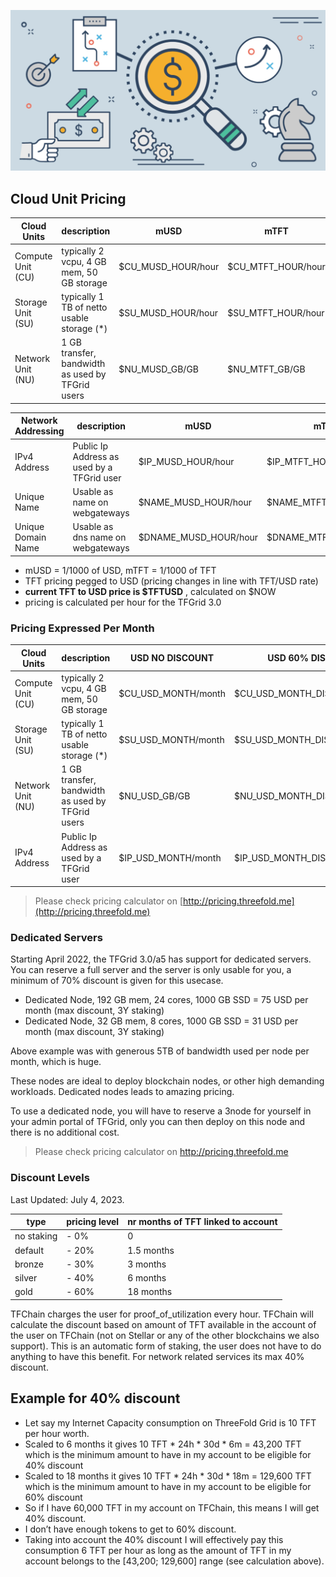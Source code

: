 
![](img/tfgrid_pricing.jpg)

## Cloud Unit Pricing

| Cloud Units       | description                                      | mUSD               | mTFT               |
| ----------------- | ------------------------------------------------ | ------------------ | ------------------ |
| Compute Unit (CU) | typically 2 vcpu, 4 GB mem, 50 GB storage        | $CU_MUSD_HOUR/hour | $CU_MTFT_HOUR/hour |
| Storage Unit (SU) | typically 1 TB of netto usable storage (*)       | $SU_MUSD_HOUR/hour | $SU_MTFT_HOUR/hour |
| Network Unit (NU) | 1 GB transfer, bandwidth as used by TFGrid users | $NU_MUSD_GB/GB      | $NU_MTFT_GB/GB    |

| Network Addressing | description                                | mUSD                  | mTFT                  |
| ------------------ | ------------------------------------------ | --------------------- | --------------------- |
| IPv4 Address       | Public Ip Address as used by a TFGrid user | $IP_MUSD_HOUR/hour    | $IP_MTFT_HOUR/hour    |
| Unique Name        | Usable as name on webgateways              | $NAME_MUSD_HOUR/hour  | $NAME_MTFT_HOUR/hour  |
| Unique Domain Name | Usable as dns name on webgateways          | $DNAME_MUSD_HOUR/hour | $DNAME_MTFT_HOUR/hour |

- mUSD = 1/1000 of USD, mTFT = 1/1000 of TFT
- TFT pricing pegged to USD (pricing changes in line with TFT/USD rate)
- **current TFT to USD price is $TFTUSD** , calculated on $NOW
- pricing is calculated per hour for the TFGrid 3.0
<!-- - pricing of capacity of certified farmers is 25% more (x 1.25) (future development) -->

### Pricing Expressed Per Month

| Cloud Units       | description                                      | USD NO DISCOUNT     | USD 60% DISCOUNT             |
| ----------------- | ------------------------------------------------ | ------------------- | ---------------------------- |
| Compute Unit (CU) | typically 2 vcpu, 4 GB mem, 50 GB storage        | $CU_USD_MONTH/month | $CU_USD_MONTH_DISCOUNT/month |
| Storage Unit (SU) | typically 1 TB of netto usable storage (*)       | $SU_USD_MONTH/month | $SU_USD_MONTH_DISCOUNT/month |
| Network Unit (NU) | 1 GB transfer, bandwidth as used by TFGrid users | $NU_USD_GB/GB       | $NU_USD_MONTH_DISCOUNT/GB    |
| IPv4 Address      | Public Ip Address as used by a TFGrid user       | $IP_USD_MONTH/month | $IP_USD_MONTH_DISCOUNT/month |

> Please check pricing calculator on [http://pricing.threefold.me](http://pricing.threefold.me)

### Dedicated Servers

Starting April 2022, the TFGrid 3.0/a5 has support for dedicated servers. You can reserve a full server and the server is only usable for you, a minimum of 70% discount is given for this usecase.

- Dedicated Node, 192 GB mem, 24 cores, 1000 GB SSD = 75 USD per month (max discount, 3Y staking)
- Dedicated Node, 32 GB mem, 8 cores, 1000 GB SSD = 31 USD per month (max discount, 3Y staking)

Above example was with generous 5TB of bandwidth used per node per month, which is huge.

These nodes are ideal to deploy blockchain nodes, or other high demanding workloads. Dedicated nodes leads to amazing pricing.

To use a dedicated node, you will have to reserve a 3node for yourself in your admin portal of TFGrid, only you can then deploy on this node and there is no additional cost.

> Please check pricing calculator on <http://pricing.threefold.me>

### Discount Levels

Last Updated: July 4, 2023.

| type       | pricing level | nr months of TFT linked to account |
| ---------- | ------------- | ---------------------------------- |
| no staking | - 0%          | 0                                  |
| default    | - 20%         | 1.5 months                         |
| bronze     | - 30%         | 3 months                           |
| silver     | - 40%         | 6 months                           |
| gold       | - 60%         | 18 months                          |

TFChain charges the user for proof_of_utilization every hour. TFChain will calculate the discount based on amount of TFT available in the account of the user on TFChain (not on Stellar or any of the other blockchains we also support). This is an automatic form of staking, the user does not have to do anything to have this benefit. For network related services its max 40% discount.

## Example for 40% discount

- Let say my Internet Capacity consumption on ThreeFold Grid is 10 TFT per hour worth.
- Scaled to 6 months it gives 10 TFT * 24h * 30d * 6m = 43,200 TFT which is the minimum amount to have in my account to be eligible for 40% discount
- Scaled to 18 months it gives 10 TFT * 24h * 30d * 18m = 129,600 TFT which is the minimum amount to have in my account to be eligible for 60% discount
- So if I have 60,000 TFT in my account on TFChain, this means I will get 40% discount.
- I don’t have enough tokens to get to 60% discount.
- Taking into account the 40% discount I will effectively pay this consumption 6 TFT per hour as long as the amount of TFT in my account belongs to the [43,200; 129,600] range (see calculation above).